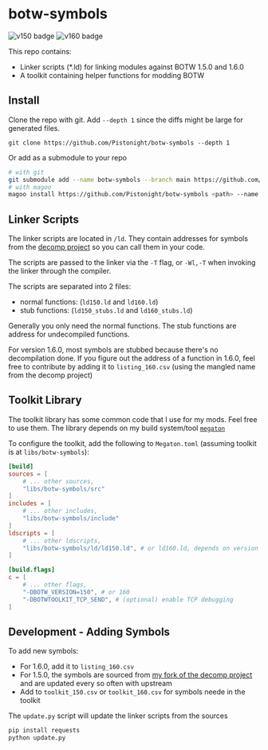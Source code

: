 # botw-symbols
![v150 badge](https://img.shields.io/endpoint?url=https://raw.githubusercontent.com/Pistonight/botw-symbols/main/badges/150.json)
![v160 badge](https://img.shields.io/endpoint?url=https://raw.githubusercontent.com/Pistonight/botw-symbols/main/badges/160.json)

This repo contains:
- Linker scripts (*.ld) for linking modules against BOTW 1.5.0 and 1.6.0
- A toolkit containing helper functions for modding BOTW

## Install
Clone the repo with git. Add `--depth 1` since the diffs might be large for generated files.
```
git clone https://github.com/Pistonight/botw-symbols --depth 1
```
Or add as a submodule to your repo
```bash
# with git
git submodule add --name botw-symbols --branch main https://github.com/Pistonight/botw-symbols <path>
# with magoo
magoo install https://github.com/Pistonight/botw-symbols <path> --name botw-symbols --branch main --depth 1
```

## Linker Scripts
The linker scripts are located in `/ld`. They contain addresses for symbols
from the [decomp project](https://github.com/zeldaret/botw) so you can call them in your code.

The scripts are passed to the linker via the `-T` flag, or `-Wl,-T` when invoking the linker through the compiler.

The scripts are separated into 2 files: 
- normal functions: (`ld150.ld` and `ld160.ld`)
- stub functions: (`ld150_stubs.ld` and `ld160_stubs.ld`)

Generally you only need the normal functions. The stub functions are address for undecompiled functions.

For version 1.6.0, most symbols are stubbed because there's no decompilation done. If you figure out the address of a function in 1.6.0, feel free to
contribute by adding it to `listing_160.csv` (using the mangled name from the decomp project)

## Toolkit Library
The toolkit library has some common code that I use for my mods. Feel free to use them.
The library depends on my build system/tool [`megaton`](https://github.com/Pistonite/megaton)

To configure the toolkit, add the following to `Megaton.toml` (assuming toolkit is at `libs/botw-symbols`):
```toml
[build]
sources = [
    # ... other sources,
    "libs/botw-symbols/src"
]
includes = [
    # ... other includes,
    "libs/botw-symbols/include"
]
ldscripts = [
    # ... other ldscripts,
    "libs/botw-symbols/ld/ld150.ld", # or ld160.ld, depends on version
]

[build.flags]
c = [
    # ... other flags,
    "-DBOTW_VERSION=150", # or 160
    "-DBOTWTOOLKIT_TCP_SEND", # (optional) enable TCP debugging
]
```

## Development - Adding Symbols
To add new symbols:
- For 1.6.0, add it to `listing_160.csv`
- For 1.5.0, the symbols are sourced from [my fork of the decomp project](https://github.com/Pistonight/botw-decomp) and are updated every so often with upstream
- Add to `toolkit_150.csv` or `toolkit_160.csv` for symbols neede in the toolkit

The `update.py` script will update the linker scripts from the sources
```bash
pip install requests
python update.py
```
